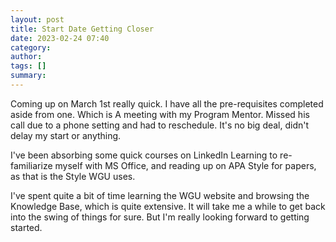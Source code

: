 ```yaml
---
layout: post
title: Start Date Getting Closer
date: 2023-02-24 07:40
category: 
author: 
tags: []
summary: 
---
```


Coming up on March 1st really quick. I have all the pre-requisites completed aside from one. Which is A
meeting with my Program Mentor. Missed his call due to a phone setting and had to reschedule. It's no big
deal, didn't delay my start or anything.

I've been absorbing some quick courses on LinkedIn Learning to re-familiarize myself with MS Office, and reading up on APA Style for papers, as that is the Style WGU uses.

I've spent quite a bit of time learning the WGU website and browsing the Knowledge Base, which is quite extensive.
It will take me a while to get back into the swing of things for sure. But I'm really looking forward to getting
started.

